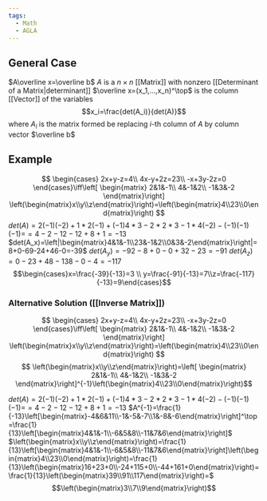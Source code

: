 ```yaml
---
tags:
  - Math
  - AGLA
---
```

## General Case
$A\overline x=\overline b$
$A$ is a $n\times n$ [[Matrix]] with nonzero [[Determinant  of a Matrix|determinant]]
$\overline x=(x_1,...,x_n)^\top$ is the column [[Vector]] of the variables
$$x_i=\frac{det(A_i)}{det(A)}$$ where $A_i$ is the matrix formed be replacing $i$-th column of $A$ by column vector $\overline b$ 
## Example
$$
\begin{cases}
2x+y-z=4\\
4x-y+2z=23\\
-x+3y-2z=0
\end{cases}\iff\left[
\begin{matrix}
2&1&-1\\ 
4&-1&2\\
-1&3&-2
\end{matrix}\right]
\left(\begin{matrix}x\\y\\z\end{matrix}\right)=\left(\begin{matrix}4\\23\\0\end{matrix}\right)
$$
$det(A)=2(-1)(-2)+1*2(-1) +(-1)4*3-2*2*3-1*4(-2)-(-1)(-1)(-1)=$$=4-2-12-12+8+1=-13$ 
$det(A_x)=\left|\begin{matrix}4&1&-1\\23&-1&2\\0&3&-2\end{matrix}\right|=8+0-69-24+46-0=-39$
$det(A_y)=-92-8+0-0+32-23=-91$
$det(A_z)=0-23+48-138-0-4=-117$
$$\begin{cases}x=\frac{-39}{-13}=3 \\ y=\frac{-91}{-13}=7\\z=\frac{-117}{-13}=9\end{cases}$$
### Alternative Solution ([[Inverse Matrix]])
$$
\begin{cases}
2x+y-z=4\\
4x-y+2z=23\\
-x+3y-2z=0
\end{cases}\iff\left[
\begin{matrix}
2&1&-1\\ 
4&-1&2\\
-1&3&-2
\end{matrix}\right]
\left(\begin{matrix}x\\y\\z\end{matrix}\right)=\left(\begin{matrix}4\\23\\0\end{matrix}\right)
$$
$$
\left(\begin{matrix}x\\y\\z\end{matrix}\right)=\left[
\begin{matrix}
2&1&-1\\ 
4&-1&2\\
-1&3&-2
\end{matrix}\right]^{-1}\left(\begin{matrix}4\\23\\0\end{matrix}\right)$$

$det(A)=2(-1)(-2)+1*2(-1) +(-1)4*3-2*2*3-1*4(-2)-(-1)(-1)(-1)=$$=4-2-12-12+8+1=-13$ 
$A^{-1}=\frac{1}{-13}\left[\begin{matrix}-4&6&11\\-1&-5&-7\\1&-8&-6\end{matrix}\right]^\top=\frac{1}{13}\left[\begin{matrix}4&1&-1\\-6&5&8\\-11&7&6\end{matrix}\right]$
$\left(\begin{matrix}x\\y\\z\end{matrix}\right)=\frac{1}{13}\left[\begin{matrix}4&1&-1\\-6&5&8\\-11&7&6\end{matrix}\right]\left(\begin{matrix}4\\23\\0\end{matrix}\right)=\frac{1}{13}\left(\begin{matrix}16+23+0\\-24+115+0\\-44+161+0\end{matrix}\right)=\frac{1}{13}\left(\begin{matrix}39\\91\\117\end{matrix}\right)=$
$$\left(\begin{matrix}3\\7\\9\end{matrix}\right)$$
